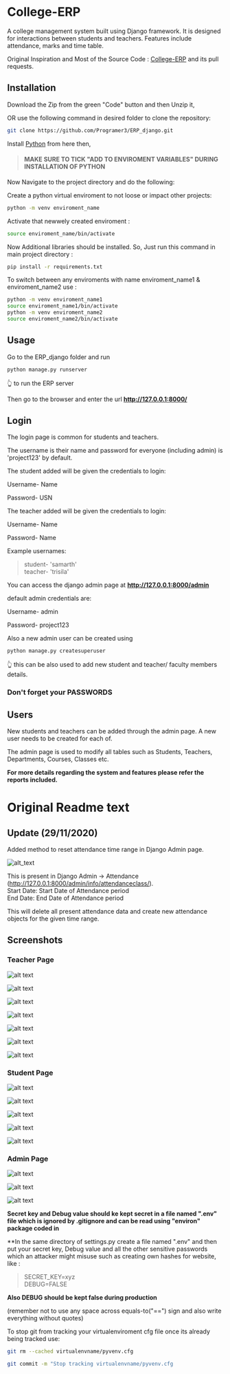 # College-ERP

A college management system built using Django framework. It is designed for interactions between students and teachers. Features include attendance, marks and time table.

Original Inspiration and Most of the Source Code : [College-ERP](https://github.com/samarth-p/College-ERP) and its pull requests.

## Installation

Download the Zip from the green "Code" button and then Unzip it,

OR use the following command in desired folder to clone the repository:

```bash
git clone https://github.com/Programer3/ERP_django.git
```

Install [Python](https://www.python.org/downloads/) from here then,

> #### MAKE SURE TO TICK "ADD TO ENVIROMENT VARIABLES" DURING INSTALLATION OF PYTHON

Now Navigate to the project directory and do the following:

Create a python virtual enviroment to not loose or impact other projects:

```bash
python -m venv enviroment_name
```

Activate that newwely created enviroment :

```bash
source enviroment_name/bin/activate
```

Now Additional libraries should be installed. So, Just run this command in main project directory :

```bash
pip install -r requirements.txt
```

To switch between any enviroments with name enviroment_name1 & enviroment_name2 use :

```bash
python -m venv enviroment_name1
source enviroment_name1/bin/activate
python -m venv enviroment_name2
source enviroment_name2/bin/activate
```

## Usage

Go to the ERP_django folder and run

```bash
python manage.py runserver
```

👆 to run the ERP server

Then go to the browser and enter the url **<http://127.0.0.1:8000/>**

## Login

The login page is common for students and teachers.  

The username is their name and password for everyone (including admin) is 'project123' by default.

The student added will be given the credentials to login:

Username- Name  

Password- USN

The teacher added will be given the credentials to login:

Username- Name

Password- Name

Example usernames:  
> student- 'samarth'  
> teacher- 'trisila'  

You can access the django admin page at **<http://127.0.0.1:8000/admin>**

default admin credentials are:

Username- admin

Password- project123

Also a new admin user can be created using

```bash
python manage.py createsuperuser
```

👆 this can be also used to add new student and teacher/ faculty members details.

### Don't forget your PASSWORDS

## Users

New students and teachers can be added through the admin page. A new user needs to be created for each of.

The admin page is used to modify all tables such as Students, Teachers, Departments, Courses, Classes etc.

**For more details regarding the system and features please refer the reports included.**

# Original Readme text

## Update (29/11/2020)

Added method to reset attendance time range in Django Admin page.

![alt_text](https://i.imgur.com/0xOWmUZ.png)

This is present in Django Admin -> Attendance (<http://127.0.0.1:8000/admin/info/attendanceclass/>).  
Start Date: Start Date of Attendance period  
End Date: End Date of Attendance period

This will delete all present attendance data and create new attendance objects for the given time range.

## Screenshots

### Teacher Page

![alt text](https://imgur.com/pMAoEbG.png)

![alt text](https://imgur.com/ZiQ3RRA.png)

![alt text](https://imgur.com/i025CJW.png)

![alt text](https://imgur.com/HQlLYmC.png)

![alt text](https://imgur.com/j6RyBmU.png)

![alt text](https://imgur.com/xIKEMvQ.png)

![alt text](https://imgur.com/4Rl7Fpv.png)

### Student Page

![alt text](https://imgur.com/isL9cjz.png)

![alt text](https://imgur.com/5pzl7m3.png)

![alt text](https://imgur.com/7zWhHZx.png)

![alt text](https://imgur.com/fu7gxk8.png)

![alt text](https://imgur.com/NZqU268.png)

### Admin Page

![alt text](https://imgur.com/sDvDc9N.png)

![alt text](https://imgur.com/tMKWx6f.png)

![alt text](https://imgur.com/PvCsNeB.png)

**Secret key and Debug value should ke kept secret in a file named ".env" file which is ignored by .gitignore and can be read using "environ" package coded in**  

**In the same directory of settings.py create a file named ".env" and then put your secret key, Debug value and all the other sensitive passwords which an attacker might misuse such as creating own hashes for website, like :  

>SECRET_KEY=xyz  
>DEBUG=FALSE

**Also DEBUG should be kept false during production**  

(remember not to use any space across equals-to("==") sign and also write everything without quotes)

To stop git from tracking your virtualenviroment cfg file once its already being tracked use:

```bash
git rm --cached virtualenvname/pyvenv.cfg
```

```bash
git commit -m "Stop tracking virtualenvname/pyvenv.cfg
```
